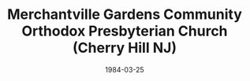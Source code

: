 ---
date: &id001 1984-03-25
end_date: null
location:
  address: null
  city: Cherry Hill
  state: NJ
minister:
- end: 1985-01-01
  name: James Reber
  start: 1984-01-01
  type: Pastor
- end: 2001-01-01
  name: Peter J. Puliatti
  start: 1986-01-01
  type: Minister
- end: 2005-01-01
  name: Jeffrey Fartro
  start: 2002-01-01
  type: Minister
- end: 2014-03-23
  name: Neil J. Lodge
  start: 2006-01-01
  type: Minister
ministers:
- James Reber
- Peter J. Puliatti
- Jeffrey Fartro
- Neil J. Lodge
name: Merchantville Gardens Community Orthodox Presbyterian Church
names:
- end: 2014-03-23
  name: Merchantville Gardens Community Orthodox Presbyterian Church
  start: 1984-03-25
- end: 2014-03-23
  name: Cherry Hill Orthodox Presbyterian Church
  start: 1990-01-01
origination_date: *id001
raw_data: 'NEW JERSEY Cherry Hill

  Merchantville Gardens Community Orthodox Presbyterian Church (March 25, 1984-March
  23, 2014)

  (from 1990 to 2014, Cherry Hill Orthodox Presbyterian Church)

  Pastors: James Reber, 1984-85

  Peter J. Puliatti, 1986-2001

  Jeffrey Fartro, 2002-5

  Neil J. Lodge, 2006-14

  '
received_from: null
states:
- NJ
status:
  active: false
  end_date: 2014-03-23
  reason: null
  received_from: null
  withdrawal_to: null
title: Merchantville Gardens Community Orthodox Presbyterian Church (Cherry Hill NJ)
year_established:
- 1984

---